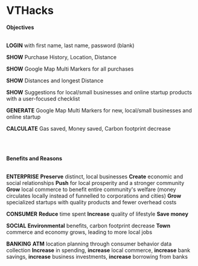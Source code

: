# VTHacks

<b>Objectives</b><br></br>
<p><b>LOGIN</b> with first name, last name, password (blank)</p>
<p><b>SHOW</b> Purchase History, Location, Distance</p>
<p><b>SHOW</b> Google Map Multi Markers for all purchases</p>
<p><b>SHOW</b> Distances and longest Distance</p>
<p><b>SHOW</b> Suggestions for local/small businesses and online startup products with a user-focused checklist</p>
<p><b>GENERATE</b> Google Map Multi Markers for new, local/small businesses and online startup</p>
<p><b>CALCULATE</b> Gas saved, Money saved, Carbon footprint decrease</p><br></br>

<b>Benefits and Reasons</b><br></br>
<p> <b>ENTERPRISE</b>
<b>Preserve</b> distinct, local businesses
<b>Create</b> economic and social relationships
<b>Push</b> for local prosperity and a stronger community
<b>Grow</b> local commerce to benefit entire community's welfare (money circulates locally instead of funnelled to corporations and cities)
<b>Grow</b> specialized startups with quality products and fewer overhead costs
</p>
<p><b>CONSUMER</b>
<b>Reduce</b> time spent
<b>Increase</b> quality of lifestyle
<b>Save money</b>
</p>
<p><b>SOCIAL</b>
<b>Environmental</b> benefits, carbon footprint decrease
<b>Town</b> commerce and economy grows, leading to more local jobs
</p>
<p><b>BANKING</b>
<b>ATM</b> location planning through consumer behavior data collection
<b>Increase</b> in spending, <b>increase</b> local commerce, <b>increase</b> bank savings, <b>increase</b> business investments, <b>increase</b> borrowing from banks
</p>
